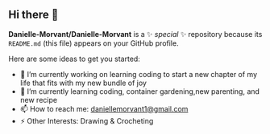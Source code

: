 ## Hi there 👋


**Danielle-Morvant/Danielle-Morvant** is a ✨ _special_ ✨ repository because its `README.md` (this file) appears on your GitHub profile.

Here are some ideas to get you started:

- 🔭 I’m currently working on learning coding to start a new chapter of my life that fits with my new bundle of joy
- 🌱 I’m currently learning coding, container gardening,new parenting, and new recipe
- 📫 How to reach me: daniellemorvant1@gmail.com
- ⚡ Other Interests: Drawing & Crocheting

